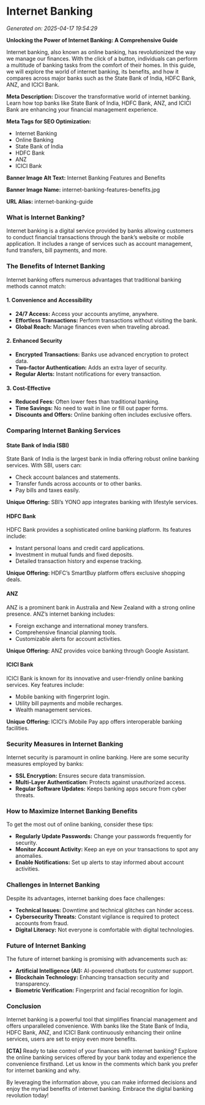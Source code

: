 # Internet Banking

*Generated on: 2025-04-17 19:54:29*

**Unlocking the Power of Internet Banking: A Comprehensive Guide**

Internet banking, also known as online banking, has revolutionized the way we manage our finances. With the click of a button, individuals can perform a multitude of banking tasks from the comfort of their homes. In this guide, we will explore the world of internet banking, its benefits, and how it compares across major banks such as the State Bank of India, HDFC Bank, ANZ, and ICICI Bank.

**Meta Description:**
Discover the transformative world of internet banking. Learn how top banks like State Bank of India, HDFC Bank, ANZ, and ICICI Bank are enhancing your financial management experience.

**Meta Tags for SEO Optimization:**
- Internet Banking
- Online Banking
- State Bank of India
- HDFC Bank
- ANZ
- ICICI Bank

**Banner Image Alt Text:**
Internet Banking Features and Benefits

**Banner Image Name:**
internet-banking-features-benefits.jpg

**URL Alias:**
internet-banking-guide

### What is Internet Banking?

Internet banking is a digital service provided by banks allowing customers to conduct financial transactions through the bank’s website or mobile application. It includes a range of services such as account management, fund transfers, bill payments, and more.

### The Benefits of Internet Banking

Internet banking offers numerous advantages that traditional banking methods cannot match:

#### 1. Convenience and Accessibility
- **24/7 Access:** Access your accounts anytime, anywhere.
- **Effortless Transactions:** Perform transactions without visiting the bank.
- **Global Reach:** Manage finances even when traveling abroad.

#### 2. Enhanced Security
- **Encrypted Transactions:** Banks use advanced encryption to protect data.
- **Two-factor Authentication:** Adds an extra layer of security.
- **Regular Alerts:** Instant notifications for every transaction.

#### 3. Cost-Effective
- **Reduced Fees:** Often lower fees than traditional banking.
- **Time Savings:** No need to wait in line or fill out paper forms.
- **Discounts and Offers:** Online banking often includes exclusive offers.

### Comparing Internet Banking Services

#### State Bank of India (SBI)
State Bank of India is the largest bank in India offering robust online banking services. With SBI, users can:
- Check account balances and statements.
- Transfer funds across accounts or to other banks.
- Pay bills and taxes easily.

**Unique Offering:** SBI’s YONO app integrates banking with lifestyle services.

#### HDFC Bank
HDFC Bank provides a sophisticated online banking platform. Its features include:
- Instant personal loans and credit card applications.
- Investment in mutual funds and fixed deposits.
- Detailed transaction history and expense tracking.

**Unique Offering:** HDFC’s SmartBuy platform offers exclusive shopping deals.

#### ANZ
ANZ is a prominent bank in Australia and New Zealand with a strong online presence. ANZ’s internet banking includes:
- Foreign exchange and international money transfers.
- Comprehensive financial planning tools.
- Customizable alerts for account activities.

**Unique Offering:** ANZ provides voice banking through Google Assistant.

#### ICICI Bank
ICICI Bank is known for its innovative and user-friendly online banking services. Key features include:
- Mobile banking with fingerprint login.
- Utility bill payments and mobile recharges.
- Wealth management services.

**Unique Offering:** ICICI’s iMobile Pay app offers interoperable banking facilities.

### Security Measures in Internet Banking

Internet security is paramount in online banking. Here are some security measures employed by banks:

- **SSL Encryption:** Ensures secure data transmission.
- **Multi-Layer Authentication:** Protects against unauthorized access.
- **Regular Software Updates:** Keeps banking apps secure from cyber threats.

### How to Maximize Internet Banking Benefits

To get the most out of online banking, consider these tips:

- **Regularly Update Passwords:** Change your passwords frequently for security.
- **Monitor Account Activity:** Keep an eye on your transactions to spot any anomalies.
- **Enable Notifications:** Set up alerts to stay informed about account activities.

### Challenges in Internet Banking

Despite its advantages, internet banking does face challenges:

- **Technical Issues:** Downtime and technical glitches can hinder access.
- **Cybersecurity Threats:** Constant vigilance is required to protect accounts from fraud.
- **Digital Literacy:** Not everyone is comfortable with digital technologies.

### Future of Internet Banking

The future of internet banking is promising with advancements such as:

- **Artificial Intelligence (AI):** AI-powered chatbots for customer support.
- **Blockchain Technology:** Enhancing transaction security and transparency.
- **Biometric Verification:** Fingerprint and facial recognition for login.

### Conclusion

Internet banking is a powerful tool that simplifies financial management and offers unparalleled convenience. With banks like the State Bank of India, HDFC Bank, ANZ, and ICICI Bank continuously enhancing their online services, users are set to enjoy even more benefits.

**[CTA]** Ready to take control of your finances with internet banking? Explore the online banking services offered by your bank today and experience the convenience firsthand. Let us know in the comments which bank you prefer for internet banking and why.

By leveraging the information above, you can make informed decisions and enjoy the myriad benefits of internet banking. Embrace the digital banking revolution today!
